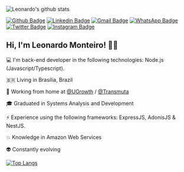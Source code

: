 ![Leonardo's github stats](https://github-readme-stats.vercel.app/api?username=Leon4rdoMonteiro&theme=buefy&show_icons=true)

[![Github Badge](https://img.shields.io/badge/-Github-000?style=flat-square&logo=Github&logoColor=white&link=https://github.com/Leon4rdoMonteiro)](https://github.com/Leon4rdoMonteiro)
[![Linkedin Badge](https://img.shields.io/badge/-LinkedIn-blue?style=flat-square&logo=Linkedin&logoColor=white&link=https://www.linkedin.com/in/leonardo-sh/)](https://www.linkedin.com/in/leonardo-sh/)
[![Gmail Badge](https://img.shields.io/badge/-Gmail-c14438?style=flat-square&logo=Gmail&logoColor=white&link=mailto:leonardo.monteiro@ugrowth.com.br)](mailto:leonardo.monteiro@ugrowth.com.br) 
[![WhatsApp Badge](https://img.shields.io/badge/-WhatsApp-26B03D?style=flat-square&logo=WhatsApp&logoColor=white&link=https://api.whatsapp.com/send?phone=5561982810868)](https://api.whatsapp.com/send?phone=5561982810868)
[![Twitter Badge](https://img.shields.io/badge/-Twitter-1ca0f1?style=flat-square&labelColor=1ca0f1&logo=twitter&logoColor=white&link=https://twitter.com/_leon4rdo_sh)](https://twitter.com/_leon4rdo_sh)
[![Instagram Badge](https://img.shields.io/badge/-Instagram-BF008C?style=flat-square&logo=Instagram&logoColor=white&link=https://www.instagram.com/_leon4rdo.sh)](https://www.instagram.com/_leon4rdo.sh) 

## Hi, I'm Leonardo Monteiro! 👋🏾

💻 I'm back-end developer in the following technologies: Node.js (Javascript/Typescript).

:brazil: Living in Brasília, Brazil 

:rocket: Working from home at [@UGrowth](https://ugrowth.com.br/) / [@Transmuta]()

🎓 Graduated in Systems Analysis and Development

:zap: Experience using the following frameworks: ExpressJS, AdonisJS & NestJS.

:collision: Knowledge in Amazon Web Services

:alien: Constantly evolving


[![Top Langs](https://github-readme-stats.vercel.app/api/top-langs/?username=Leon4rdoMonteiro&theme=buefy&layout=compact)](https://github.com/Leon4rdoMonteiro/github-readme-stats)
